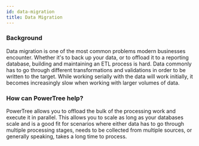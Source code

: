 ```yaml
---
id: data-migration
title: Data Migration
---
```


### Background

Data migration is one of the most common problems modern businesses encounter.
Whether it's to back up your data, or to offload it to a reporting database, building and maintaining an ETL process is hard.
Data commonly has to go through different transformations and validations in order to be written to the target.
While working serially with the data will work initially, it becomes increasingly slow when working with larger volumes of data.

### How can PowerTree help?

PowerTree allows you to offload the bulk of the processing work and execute it in parallel.
This allows you to scale as long as your databases scale and is a good fit for scenarios where either data has to go through multiple processing stages, needs to be collected from multiple sources, or generally speaking, takes a long time to process.